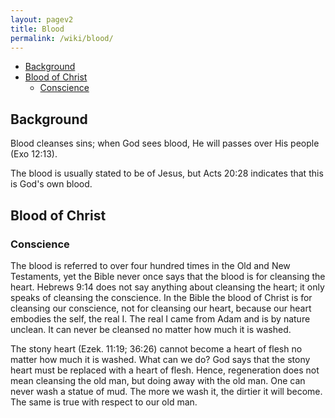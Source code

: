 ```yaml
---
layout: pagev2
title: Blood
permalink: /wiki/blood/
---
```

- [Background](#background)
- [Blood of Christ](#blood-of-christ)
  - [Conscience](#conscience)

## Background

Blood cleanses sins; when God sees blood, He will passes over His people (Exo 12:13). 

The blood is usually stated to be of Jesus, but Acts 20:28 indicates that this is God's own blood. 

## Blood of Christ

### Conscience

The blood is referred to over four hundred times in the Old and New Testaments, yet the Bible never once says that the blood is for cleansing the heart. Hebrews 9:14 does not say anything about cleansing the heart; it only speaks of cleansing the conscience. In the Bible the blood of Christ is for cleansing our conscience, not for cleansing our heart, because our heart embodies the self, the real I. The real I came from Adam and is by nature unclean. It can never be cleansed no matter how much it is washed.

The stony heart (Ezek. 11:19; 36:26) cannot become a heart of flesh no matter how much it is washed. What can we do? God says that the stony heart must be replaced with a heart of flesh. Hence, regeneration does not mean cleansing the old man, but doing away with the old man. One can never wash a statue of mud. The more we wash it, the dirtier it will become. The same is true with respect to our old man.
